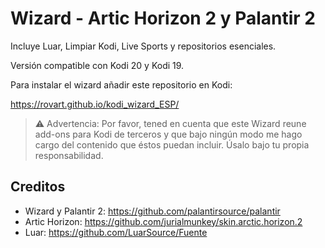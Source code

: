 # Wizard - Artic Horizon 2 y Palantir 2

Incluye Luar, Limpiar Kodi, Live Sports y repositorios esenciales.

Versión compatible con Kodi 20 y Kodi 19.

Para instalar el wizard añadir este repositorio en Kodi:

https://rovart.github.io/kodi_wizard_ESP/

> ⚠️ Advertencia: Por favor, tened en cuenta que este Wizard reune add-ons para Kodi de terceros y que bajo ningún modo me hago cargo del contenido que éstos puedan incluir. Úsalo bajo tu propia responsabilidad.

## Creditos

- Wizard y Palantir 2: https://github.com/palantirsource/palantir
- Artic Horizon: https://github.com/jurialmunkey/skin.arctic.horizon.2
- Luar: https://github.com/LuarSource/Fuente
